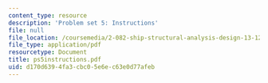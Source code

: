 ```yaml
---
content_type: resource
description: 'Problem set 5: Instructions'
file: null
file_location: /coursemedia/2-082-ship-structural-analysis-design-13-122-spring-2003/d170d6394fa3cbc05e6ec63e0d77afeb_ps5instructions.pdf
file_type: application/pdf
resourcetype: Document
title: ps5instructions.pdf
uid: d170d639-4fa3-cbc0-5e6e-c63e0d77afeb
---
```

